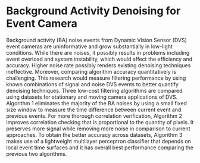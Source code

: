 # Background Activity Denoising for Event Camera

Background activity (BA) noise events from Dynamic Vision Sensor (DVS) event cameras are uninformative and grow substantially in low-light conditions. While there are noises, it possibly results in problems including event overload and system instability, which would affect the efficiency and accuracy. Higher noise rate possibly renders existing denoising techniques ineffective. Moreover, comparing algorithm accuracy quantitatively is challenging. This research would measure filtering performance by using known combinations of signal and noise DVS events to better quantify denoising techniques. Three low-cost filtering algorithms are compared using datasets for stationary and moving camera applications of DVS. Algorithm 1 eliminates the majority of the BA noises by using a small fixed size window to measure the time difference between current event and previous events. For more thorough correlation verification, Algorithm 2 improves correlation checking that is proportional to the quantity of pixels. It preserves more signal while removing more noise in comparison to current approaches. To obtain the better accuracy across datasets, Algorithm 3 makes use of a lightweight multilayer perceptron classifier that depends on local event time surfaces and it has overall best performance comparing the previous two algorithms.
